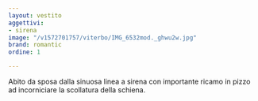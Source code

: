 ```yaml
---
layout: vestito
aggettivi:
- sirena
image: "/v1572701757/viterbo/IMG_6532mod._ghwu2w.jpg"
brand: romantic
ordine: 1

---
```

Abito da sposa dalla sinuosa linea a sirena con importante ricamo in pizzo ad incorniciare la scollatura della schiena.